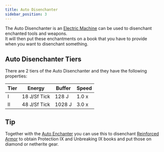 ```yaml
---
title: Auto Disenchanter
sidebar_position: 3
---
```


The Auto Disenchanter is an [Electric Machine](../Electric-Machines.md) can be used to disenchant enchanted tools and weapons.  
It will then put these enchantments on a book that you have to provide when you want to disenchant something.

## Auto Disenchanter Tiers

There are 2 tiers of the Auto Disenchanter and they have the following properties:  

| Tier |    Energy    | Buffer |  Speed |
| ---- | ------------ | ------ | ------ |
| I    | 18 J/Sf Tick | 128 J  |  1.0 x |
| II   | 48 J/Sf Tick | 1028 J |  3.0 x |

## Tip

Together with the [Auto Enchanter](Auto-Enchanter.md) you can use this to disenchant [Reinforced Armor](../../Armor/Armor.md#reinforced-armor) to obtain Protection IX and Unbreaking IX books and put those on diamond or netherite gear.
